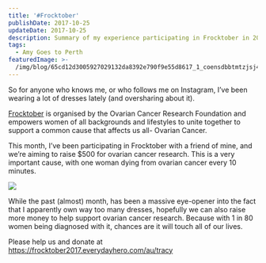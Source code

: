 ```yaml
---
title: '#Frocktober'
publishDate: 2017-10-25
updateDate: 2017-10-25
description: Summary of my experience participating in Frocktober in 2017
tags:
  - Amy Goes to Perth
featuredImage: >-
  /img/blog/65cd12d3005927029132da8392e790f9e55d8617_1_coensdbbtmtzjsj4oeypyg.jpg
---
```

So for anyone who knows me, or who follows me on Instagram, I’ve been wearing a lot of dresses lately (and oversharing about it).

[Frocktober](http://www.frocktober.org.au/) is organised by the Ovarian Cancer Research Foundation and empowers women of all backgrounds and lifestyles to unite together to support a common cause that affects us all- Ovarian Cancer.

This month, I’ve been participating in Frocktober with a friend of mine, and we’re aiming to raise $500 for ovarian cancer research. This is a very important cause, with one woman dying from ovarian cancer every 10 minutes.

![](/img/blog/65cd12d3005927029132da8392e790f9e55d8617_1_coensdbbtmtzjsj4oeypyg.jpg)

While the past (almost) month, has been a massive eye-opener into the fact that I apparently own way too many dresses, hopefully we can also raise more money to help support ovarian cancer research. Because with 1 in 80 women being diagnosed with it, chances are it will touch all of our lives.

Please help us and donate at <https://frocktober2017.everydayhero.com/au/tracy>

